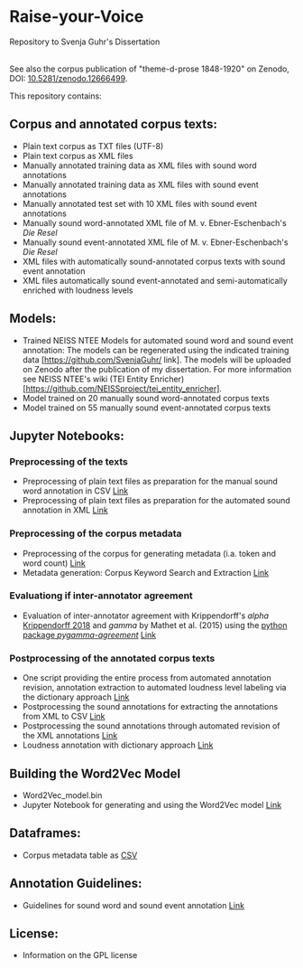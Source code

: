 # Raise-your-Voice
Repository to Svenja Guhr's Dissertation <br/><br/>

See also the corpus publication of "theme-d-prose 1848-1920" on Zenodo, DOI: [10.5281/zenodo.12666499](https://doi.org/10.5281/zenodo.12666499). 

This repository contains: 

## Corpus and annotated corpus texts:
- Plain text corpus as TXT files (UTF-8) 
- Plain text corpus as XML files
- Manually annotated training data as XML files with sound word annotations 
- Manually annotated training data as XML files with sound event annotations 
- Manually annotated test set with 10 XML files with sound event annotations 
- Manually sound word-annotated XML file of M. v. Ebner-Eschenbach's _Die Resel_ 
- Manually sound event-annotated XML file of M. v. Ebner-Eschenbach's _Die Resel_ 
- XML files with automatically sound-annotated corpus texts with sound event annotation 
- XML files automatically sound event-annotated and semi-automatically enriched with loudness levels 

## Models:
- Trained NEISS NTEE Models for automated sound word and sound event annotation: 
The models can be regenerated using the indicated training data [https://github.com/SvenjaGuhr/ link]. The models will be uploaded on Zenodo after the publication of my dissertation.
For more information see NEISS NTEE's wiki (TEI Entity Enricher) [https://github.com/NEISSproject/tei_entity_enricher].
- Model trained on 20 manually sound word-annotated corpus texts
- Model trained on 55 manually sound event-annotated corpus texts

## Jupyter Notebooks:
### Preprocessing of the texts
- Preprocessing of plain text files as preparation for the manual sound word annotation in CSV [Link](https://github.com/SvenjaGuhr/Raise-your-Voice/blob/main/tidy_Text-preprocessing_German_spacy.ipynb)
- Preprocessing of plain text files as preparation for the automated sound annotation in XML [Link](https://github.com/SvenjaGuhr/Raise-your-Voice/blob/main/20240430_text_preprocessing_for_XML_preparation.ipynb)
  
### Preprocessing of the corpus metadata 
- Preprocessing of the corpus for generating metadata (i.a. token and word count) [Link](https://github.com/SvenjaGuhr/Raise-your-Voice/blob/main/diss_corpus_preprocessing_word_count_sentence_split_lemmatization_Word2Vec_model.ipynb)
- Metadata generation: Corpus Keyword Search and Extraction [Link](https://github.com/SvenjaGuhr/Raise-your-Voice/blob/main/Corpus_Keyword_Search_and_Extraction.ipynb)

### Evaluationg if inter-annotator agreement
- Evaluation of inter-annotator agreement with Krippendorff's _alpha_ [Krippendorff 2018](https://github.com/pln-fing-udelar/fast-krippendorff) and _gamma_ by Mathet et al. (2015) using the [python package _pygamma-agreement_](https://pygamma-agreement.readthedocs.io/_/downloads/en/latest/pdf/) [Link](https://github.com/SvenjaGuhr/Raise-your-Voice/tree/main/IAA_manual_annotation)

### Postprocessing of the annotated corpus texts
- One script providing the entire process from automated annotation revision, annotation extraction to automated loudness level labeling via the dictionary approach [Link](https://github.com/SvenjaGuhr/Raise-your-Voice/blob/main/20240509_loudness_level_labeling_tidy.ipynb)
- Postprocessing the sound annotations for extracting the annotations from XML to CSV [Link](https://github.com/SvenjaGuhr/Raise-your-Voice/tree/main/Diss_extraction_of_annotations)
- Postprocessing the sound annotations through automated revision of the XML annotations [Link](https://github.com/SvenjaGuhr/Raise-your-Voice/blob/main/Diss_extraction_of_annotations/auto_revise_annotations.ipynb)
- Loudness annotation with dictionary approach [Link](https://github.com/SvenjaGuhr/Raise-your-Voice/blob/main/Diss_extraction_of_annotations/20240509_loudness_level_labeling.ipynb)

## Building the Word2Vec Model
- Word2Vec_model.bin
- Jupyter Notebook for generating and using the Word2Vec model [Link](https://github.com/SvenjaGuhr/Raise-your-Voice/tree/main/Word2Vec_Model)

## Dataframes:
- Corpus metadata table as [CSV](https://github.com/SvenjaGuhr/Raise-your-Voice/blob/main/20240503_theme-d-Prose_Metadaten.csv)

## Annotation Guidelines:
- Guidelines for sound word and sound event annotation [Link](https://github.com/SvenjaGuhr/Raise-your-Voice/blob/main/Guidelines%20for%20Sound%20Annotation.md)

## License:
- Information on the GPL license 
